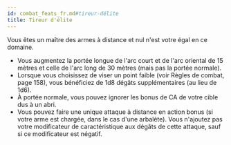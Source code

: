 ```yaml
---
id: combat_feats_fr.md#tireur-délite
title: Tireur d'élite
---
```


Vous êtes un maître des armes à distance et nul n'est votre égal en ce domaine.

* Vous augmentez la portée longue de l'arc court et de l'arc oriental de 15 mètres et celle de l'arc long de 30 mètres (mais pas la portée normale).
* Lorsque vous choisissez de viser un point faible (voir Règles de combat, page 158), vous bénéficiez de 1d8 dégâts supplémentaires (au lieu de 1d6).
* À portée normale, vous pouvez ignorer les bonus de CA de votre cible dus à un abri.
* Vous pouvez faire une unique attaque à distance en action bonus (si votre arme est chargée, dans le cas d'une arbalète). Vous n'ajoutez pas votre modificateur de caractéristique aux dégâts de cette attaque, sauf si ce modificateur est négatif.

